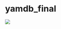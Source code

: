# yamdb_final
![](https://github.com/AliiaIskhakova/yamdb_final/workflows/workflow_yamdb/badge.svg)
